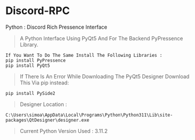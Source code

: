 # Discord-RPC
Python : Discord Rich Pressence Interface
>A Python Interface Using PyQt5 And For The Backend PyPressence Library.
```
If You Want To Do The Same Install The Following Libraries :
pip install PyPressence
pip install PyQt5
```
>If There Is An Error While Downloading The PyQt5 Designer Download This Via pip instead:
```
pip install PySide2
```
>Designer Location : 
```
C:\Users\simoa\AppData\Local\Programs\Python\Python311\Lib\site-packages\QtDesigner\designer.exe
```
>Current Python Version Used : 3.11.2 
